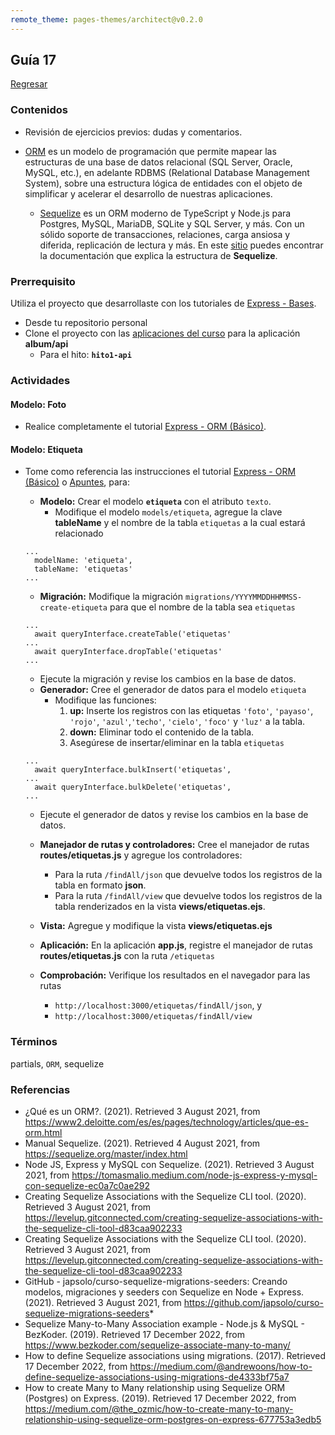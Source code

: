 ```yaml
---
remote_theme: pages-themes/architect@v0.2.0
---
```


## Guía 17

[Regresar](/DAWM/)

### Contenidos

* Revisión de ejercicios previos: dudas y comentarios.

* [ORM](https://www2.deloitte.com/es/es/pages/technology/articles/que-es-orm.html) es un modelo de programación que permite mapear las estructuras de una base de datos relacional (SQL Server, Oracle, MySQL, etc.), en adelante RDBMS (Relational Database Management System), sobre una estructura lógica de entidades con el objeto de simplificar y acelerar el desarrollo de nuestras aplicaciones.
  + [Sequelize](https://sequelize.org/) es un ORM moderno de TypeScript y Node.js para Postgres, MySQL, MariaDB, SQLite y SQL Server, y más. Con un sólido soporte de transacciones, relaciones, carga ansiosa y diferida, replicación de lectura y más. En este [sitio](https://gist.github.com/vapurrmaid/a111bf3fc0224751cb2f76532aac2465) puedes encontrar la documentación que explica la estructura de **Sequelize**.


### Prerrequisito

Utiliza el proyecto que desarrollaste con los tutoriales de [Express - Bases](https://dawfiec.github.io/DAWM/tutoriales/express_bases.html).
  
* Desde tu repositorio personal
* Clone el proyecto con las [aplicaciones del curso](https://github.com/DAWFIEC/DAWM-apps) para la aplicación **album/api**
    - Para el hito: **`hito1-api`**

### Actividades

#### Modelo: Foto

* Realice completamente el tutorial [Express - ORM (Básico)](https://dawfiec.github.io/DAWM/tutoriales/express_ormbasico.html).

#### Modelo: Etiqueta

* Tome como referencia las instrucciones el tutorial [Express - ORM (Básico)](https://dawfiec.github.io/DAWM/tutoriales/express_ormbasico.html) o [Apuntes](https://dawfiec.github.io/DAWM/paginas/apuntes.html), para:
  + **Modelo:** Crear el modelo **`etiqueta`** con el atributo `texto`. 
    - Modifique el modelo `models/etiqueta`, agregue la clave **tableName** y el nombre de la tabla `etiquetas` a la cual estará relacionado
  ```
  ...
    modelName: 'etiqueta',
    tableName: 'etiquetas'
  ...
  ```

  + **Migración:** Modifique la migración `migrations/YYYYMMDDHHMMSS-create-etiqueta` para que el nombre de la tabla sea `etiquetas`

  ```
  ...
    await queryInterface.createTable('etiquetas' 
  ...
    await queryInterface.dropTable('etiquetas' 
  ...
  ```

    - Ejecute la migración y revise los cambios en la base de datos.

  + **Generador:** Cree el generador de datos para el modelo `etiqueta`
    - Modifique las funciones:
      1. **up:** Inserte los registros con las etiquetas `'foto'`, `'payaso'`, `'rojo'`, `'azul'`,`'techo'`, `'cielo'`, `'foco'` y `'luz'` a la tabla.
      2. **down:** Eliminar todo el contenido de la tabla.
      3. Asegúrese de insertar/eliminar en la tabla `etiquetas` 

  ```
  ...
    await queryInterface.bulkInsert('etiquetas',
  ...
    await queryInterface.bulkDelete('etiquetas',
  ...
  ```

    - Ejecute el generador de datos y revise los cambios en la base de datos.
  
  + **Manejador de rutas y controladores:** Cree el manejador de rutas **routes/etiquetas.js** y agregue los controladores:
    - Para la ruta `/findAll/json` que devuelve todos los registros de la tabla en formato **json**.
    - Para la ruta `/findAll/view` que devuelve todos los registros de la tabla renderizados en la vista **views/etiquetas.ejs**.
  
  
  + **Vista:** Agregue y modifique la vista **views/etiquetas.ejs**
  
  + **Aplicación:** En la aplicación **app.js**, registre el manejador de rutas **routes/etiquetas.js** con la ruta `/etiquetas`
  
  + **Comprobación:** Verifique los resultados en el navegador para las rutas 
    - `http://localhost:3000/etiquetas/findAll/json`, y 
    - `http://localhost:3000/etiquetas/findAll/view`



### Términos

partials, `ORM`, sequelize

### Referencias

* ¿Qué es un ORM?. (2021). Retrieved 3 August 2021, from https://www2.deloitte.com/es/es/pages/technology/articles/que-es-orm.html
* Manual Sequelize. (2021). Retrieved 4 August 2021, from https://sequelize.org/master/index.html
* Node JS, Express y MySQL con Sequelize. (2021). Retrieved 3 August 2021, from https://tomasmalio.medium.com/node-js-express-y-mysql-con-sequelize-ec0a7c0ae292
* Creating Sequelize Associations with the Sequelize CLI tool. (2020). Retrieved 3 August 2021, from https://levelup.gitconnected.com/creating-sequelize-associations-with-the-sequelize-cli-tool-d83caa902233
* Creating Sequelize Associations with the Sequelize CLI tool. (2020). Retrieved 3 August 2021, from https://levelup.gitconnected.com/creating-sequelize-associations-with-the-sequelize-cli-tool-d83caa902233
* GitHub - japsolo/curso-sequelize-migrations-seeders: Creando modelos, migraciones y seeders con Sequelize en Node + Express. (2021). Retrieved 3 August 2021, from https://github.com/japsolo/curso-sequelize-migrations-seeders*
* Sequelize Many-to-Many Association example - Node.js & MySQL - BezKoder. (2019). Retrieved 17 December 2022, from https://www.bezkoder.com/sequelize-associate-many-to-many/
* How to define Sequelize associations using migrations. (2017). Retrieved 17 December 2022, from https://medium.com/@andrewoons/how-to-define-sequelize-associations-using-migrations-de4333bf75a7
* How to create Many to Many relationship using Sequelize ORM (Postgres) on Express. (2019). Retrieved 17 December 2022, from https://medium.com/@the_ozmic/how-to-create-many-to-many-relationship-using-sequelize-orm-postgres-on-express-677753a3edb5